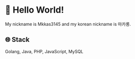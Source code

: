 # 👋 Hello World!
My nickname is Mkkas3145 and my korean nickname is 마카롱.

## 🌐 Stack
Golang, Java, PHP, JavaScript, MySQL
